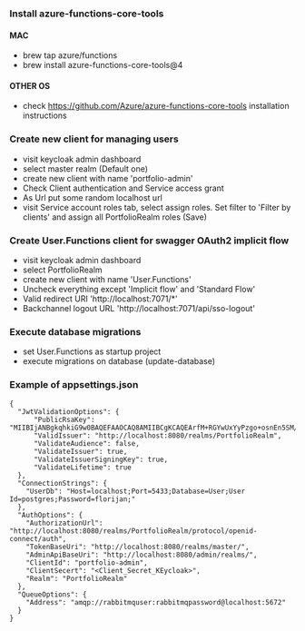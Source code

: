 ### Install azure-functions-core-tools

#### MAC
- brew tap azure/functions
- brew install azure-functions-core-tools@4

#### OTHER OS
- check https://github.com/Azure/azure-functions-core-tools installation instructions 

### Create new client for managing users

- visit keycloak admin dashboard
- select master realm (Default one)
- create new client with name 'portfolio-admin'
- Check Client authentication and Service access grant
- As Url put some random localhost url
- visit Service account roles tab, select assign roles. Set filter to 'Filter by clients' and assign all PortfolioRealm roles (Save)


### Create User.Functions client for swagger OAuth2 implicit flow

- visit keycloak admin dashboard
- select PortfolioRealm
- create new client with name 'User.Functions'
- Uncheck everything except 'Implicit flow' and 'Standard Flow'
- Valid redirect URI 'http://localhost:7071/*'
- Backchannel logout URL 'http://localhost:7071/api/sso-logout'

### Execute database migrations

- set User.Functions as startup project
- execute migrations on database (update-database)

### Example of appsettings.json

```
{
  "JwtValidationOptions": {
      "PublicRsaKey": "MIIBIjANBgkqhkiG9w0BAQEFAAOCAQ8AMIIBCgKCAQEArfM+RGYwUxYyPzgo+osnEn5SM/T2EoPgsKCLmcAntGc/xV4DbY9UnkGurZhaMfA8f7LikDkwdC4UqfiIdrtW3mKc9Eiwpa/JuTV3Kchi+Gn3ToHxA3hkoMArngbsoxsugtV3ikcrNCBb7nQTnKhywvF80hUW00L1et6T01NlEPaFP3QkfeCAefHusWzmZKyvwDnnuV7Q0lccgljrMCXxd0u8p0jb6Xrw2S3G18UuaOa70DLMOl590P2Dl57uCOX4F3MmNSDAMm53MiKfkB84UevFpVliKEktQitK1AIHGin9Ttv3pf2CZ5ctbJpqe6In6buSx6LaGQPKIushsKrzhwIDAQAB",
      "ValidIssuer": "http://localhost:8080/realms/PortfolioRealm",
      "ValidateAudience": false,
      "ValidateIssuer": true,
      "ValidateIssuerSigningKey": true,
      "ValidateLifetime": true
  },
  "ConnectionStrings": {
    "UserDb": "Host=localhost;Port=5433;Database=User;User Id=postgres;Password=florijan;"
  },
  "AuthOptions": {
    "AuthorizationUrl": "http://localhost:8080/realms/PortfolioRealm/protocol/openid-connect/auth",
    "TokenBaseUri": "http://localhost:8080/realms/master/",
    "AdminApiBaseUri": "http://localhost:8080/admin/realms/",
    "ClientId": "portfolio-admin",
    "ClientSecert": "<Client_Secret_KEycloak>",
    "Realm": "PortfolioRealm"
  },
  "QueueOptions": {
    "Address": "amqp://rabbitmquser:rabbitmqpassword@localhost:5672"
  }
}
```

